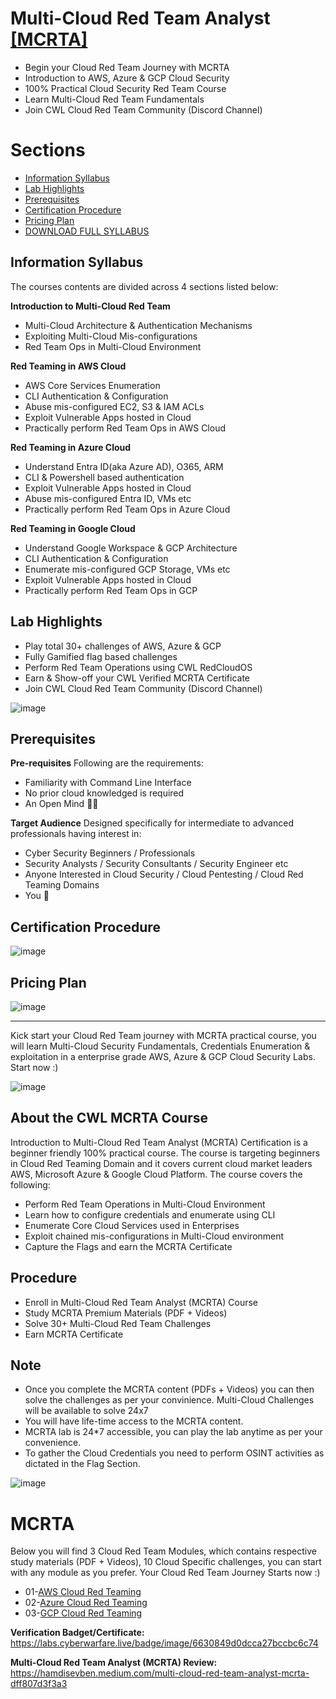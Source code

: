 # Multi-Cloud Red Team Analyst [[MCRTA]](https://cyberwarfare.live/product/multi-cloud-red-team-analyst-mcrta/)
+ Begin your Cloud Red Team Journey with MCRTA
+ Introduction to AWS, Azure & GCP Cloud Security
+ 100% Practical Cloud Security Red Team Course
+ Learn Multi-Cloud Red Team Fundamentals
+ Join CWL Cloud Red Team Community (Discord Channel)


# Sections
+ [Information Syllabus](https://github.com/h4md153v63n/CloudSec/blob/main/01_MCRTA/README.md#information-syllabus)
+ [Lab Highlights](https://github.com/h4md153v63n/CloudSec/blob/main/01_MCRTA/README.md#lab-highlights)
+ [Prerequisites](https://github.com/h4md153v63n/CloudSec/blob/main/01_MCRTA/README.md#prerequisites)
+ [Certification Procedure](https://github.com/h4md153v63n/CloudSec/blob/main/01_MCRTA/README.md#certification-procedure)
+ [Pricing Plan](https://github.com/h4md153v63n/CloudSec/blob/main/01_MCRTA/README.md#pricing-plan)
+ [DOWNLOAD FULL SYLLABUS](https://cyberwarfare.live/wp-content/uploads/2024/02/MCRTA-Syllabus.pdf)


## Information Syllabus
The courses contents are divided across 4 sections listed below:

**Introduction to Multi-Cloud Red Team**
+ Multi-Cloud Architecture & Authentication Mechanisms
+ Exploiting Multi-Cloud Mis-configurations
+ Red Team Ops in Multi-Cloud Environment

**Red Teaming in AWS Cloud**
+ AWS Core Services Enumeration
+ CLI Authentication & Configuration
+ Abuse mis-configured EC2, S3 & IAM ACLs
+ Exploit Vulnerable Apps hosted in Cloud
+ Practically perform Red Team Ops in AWS Cloud

**Red Teaming in Azure Cloud**
+ Understand Entra ID(aka Azure AD), O365, ARM
+ CLI & Powershell based authentication
+ Exploit Vulnerable Apps hosted in Cloud
+ Abuse mis-configured Entra ID, VMs etc
+ Practically perform Red Team Ops in Azure Cloud

**Red Teaming in Google Cloud**
+ Understand Google Workspace & GCP Architecture
+ CLI Authentication & Configuration
+ Enumerate mis-configured GCP Storage, VMs etc
+ Exploit Vulnerable Apps hosted in Cloud
+ Practically perform Red Team Ops in GCP


## Lab Highlights
+ Play total 30+ challenges of AWS, Azure & GCP
+ Fully Gamified flag based challenges
+ Perform Red Team Operations using CWL RedCloudOS
+ Earn & Show-off your CWL Verified MCRTA Certificate
+ Join CWL Cloud Red Team Community (Discord Channel)

![image](https://github.com/h4md153v63n/CloudSec/assets/5091265/f935592e-a634-4125-b363-6f8ef29e6949)


## Prerequisites
**Pre-requisites**
Following are the requirements:
+ Familiarity with Command Line Interface
+ No prior cloud knowledged is required
+ An Open Mind 🙂🙂

**Target Audience**
Designed specifically for intermediate to advanced professionals having interest in:
+ Cyber Security Beginners / Professionals
+ Security Analysts / Security Consultants / Security Engineer etc
+ Anyone Interested in Cloud Security / Cloud Pentesting / Cloud Red Teaming Domains
+ You 🙂


## Certification Procedure
![image](https://github.com/h4md153v63n/CloudSec/assets/5091265/4c3dec96-54cd-4c42-81aa-cb729857061e)


## Pricing Plan
![image](https://github.com/h4md153v63n/CloudSec/assets/5091265/e31c8b36-ffb8-4cc6-bbb3-6dbd7375ec22)

---

Kick start your Cloud Red Team journey with MCRTA practical course, you will learn Multi-Cloud Security Fundamentals, Credentials Enumeration & exploitation in a enterprise grade AWS, Azure & GCP Cloud Security Labs. Start now :)

![image](https://github.com/h4md153v63n/CloudSec/assets/5091265/0e5e98da-2242-4a3e-9f60-47078ab68e49)


## About the CWL MCRTA Course
Introduction to Multi-Cloud Red Team Analyst (MCRTA) Certification is a beginner friendly 100% practical course. The course is targeting beginners in Cloud Red Teaming Domain and it covers current cloud market leaders AWS, Microsoft Azure & Google Cloud Platform. The course covers the following:
+ Perform Red Team Operations in Multi-Cloud Environment
+ Learn how to configure credentials and enumerate using CLI
+ Enumerate Core Cloud Services used in Enterprises
+ Exploit chained mis-configurations in Multi-Cloud environment
+ Capture the Flags and earn the MCRTA Certificate


## Procedure
+ Enroll in Multi-Cloud Red Team Analyst (MCRTA) Course
+ Study MCRTA Premium Materials (PDF + Videos)
+ Solve 30+ Multi-Cloud Red Team Challenges
+ Earn MCRTA Certificate


## Note
+ Once you complete the MCRTA content (PDFs + Videos) you can then solve the challenges as per your convinience. Multi-Cloud Challenges will be available to solve 24x7
+ You will have life-time access to the MCRTA content.
+ MCRTA lab is 24*7 accessible, you can play the lab anytime as per your convenience.
+ To gather the Cloud Credentials you need to perform OSINT activities as dictated in the Flag Section.

![image](https://github.com/h4md153v63n/CloudSec/assets/5091265/f935592e-a634-4125-b363-6f8ef29e6949)

# MCRTA
Below you will find 3 Cloud Red Team Modules, which contains respective study materials (PDF + Videos), 10 Cloud Specific challenges, you can start with any module as you prefer. Your Cloud Red Team Journey Starts now :)
+ 01-[AWS Cloud Red Teaming](https://github.com/h4md153v63n/CloudSec/blob/main/01_MCRTA/01_AWS%20Cloud%20Red%20Teaming.md)
+ 02-[Azure Cloud Red Teaming](https://github.com/h4md153v63n/CloudSec/blob/main/01_MCRTA/02_Azure%20Cloud%20Red%20Teaming.md)
+ 03-[GCP Cloud Red Teaming](https://github.com/h4md153v63n/CloudSec/blob/main/01_MCRTA/03_GCP%20Cloud%20Red%20Teaming.md)


**Verification Badget/Certificate:** https://labs.cyberwarfare.live/badge/image/6630849d0dcca27bccbc6c74

**Multi-Cloud Red Team Analyst (MCRTA) Review:** https://hamdisevben.medium.com/multi-cloud-red-team-analyst-mcrta-dff807d3f3a3


